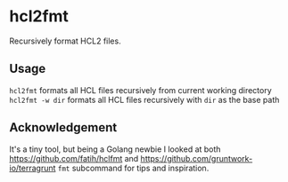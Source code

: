 # hcl2fmt
Recursively format HCL2 files.

## Usage
`hcl2fmt` formats all HCL files recursively from current working directory <br>
`hcl2fmt -w dir` formats all HCL files recursively with `dir` as the base path

## Acknowledgement
It's a tiny tool, but being a Golang newbie I looked at both https://github.com/fatih/hclfmt and https://github.com/gruntwork-io/terragrunt `fmt` subcommand for tips and inspiration.
